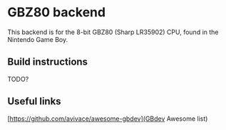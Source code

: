 # GBZ80 backend

This backend is for the 8-bit GBZ80 (Sharp LR35902) CPU, found in the Nintendo Game Boy.

## Build instructions

TODO?

## Useful links

[https://github.com/avivace/awesome-gbdev](GBdev Awesome list)